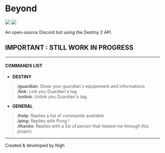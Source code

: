 # Beyond

![](https://img.shields.io/github/package-json/v/Niigh/Beyond) ![](https://img.shields.io/badge/license-AGPLv3-teal.svg)

An open-source Discord bot using the Destiny 2 API.

## IMPORTANT : STILL WORK IN PROGRESS

---

#### COMMANDS LIST

-  **DESTINY**
> **/guardian**: Show your guardian's equipement and informations<br/>
> **/link**: Link you Guardian's tag<br/>
> **/unlink**: Unlink you Guardian's tag.

- **GENERAL**
> **/help**: Replies a list of commands available.<br/>
> **/ping**: Replies with Pong !<br/>
> **/thanks**: Replies with a list of person that helped me through this project.

---
Created & developed by Nigh
